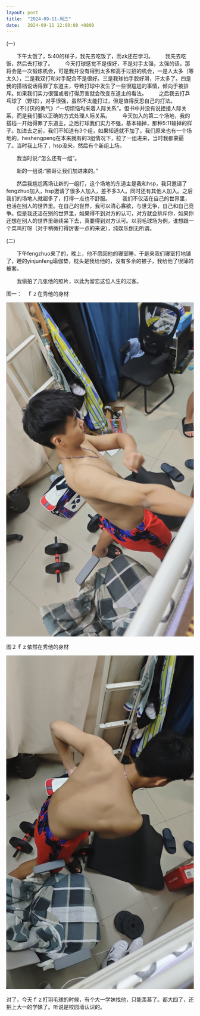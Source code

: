 ```yaml
---
layout: post
title:  "2024-09-11-周三"
date:   2024-09-11 12:00:00 +0800
---
```




(一)

　　下午太饿了，5:40的样子，我先去吃饭了，而zk还在学习。
　　我先去吃饭，然后去打球了。
　　今天打球感觉不是很好，不是对手太强，太强的话，那将会是一次锻炼机会，可是我并没有得到太多和高手过招的机会，一是人太多（等太久），二是我双打和对手配合不是很好。三是我球拍手胶好滑，汗太多了。四是我的搭档说话得罪了东道主，导致打球中发生了一些很尴尬的事情，倾向于被排斥。如果我们实力很强或者打得厉害就会改变东道主的看法。
　　之后我去打乒乓球了（野球），对手很强，虽然不太能打过，但是值得反思自己的打法。
　　《不讨厌的勇气》:“一切烦恼均来着人际关系”。但书中并没有说拒接人际关系，而是我们要以正确的方式处理人际关系。
　　今天加入的第二个场地，我的搭档一开始得罪了东道主，之后打球我们实力不强，基本输掉，那种5:11输掉的样子。加进去之前，我们不知道有3个组，如果知道就不加了。我们原来也有一个场地的，heshengpeng在本来就有的3组情况下，拉了一组进来，当时我都蒙逼了。当时我上场了，hsp没来，然后有个新组上场。

　　我当时说:“怎么还有一组”。

　　新的一组说:“鹏哥让我们加进来的。”

　　然后我尴尬离场让新的一组打，这个场地的东道主是我和hsp，我只邀请了fengzhuo加入，hsp邀请了很多人加入，差不多3人。同时还有其他人加入。之后我们的场地人就超多了，打得一点也不舒服。
　　我们不仅活在自己的世界里，也活在别人的世界里。在自己的世界，我可以清心寡欲，与世无争，自己和自己竞争。但是我还活在别的世界里，如果得不到对方的认可，对方就会排斥你，如果你还想在别人的世界里继续呆下去，真要得到对方认可。以羽毛球场为例，谁想跟一个菜鸡打呀（对于稍微打得厉害一点的来说），纯娱乐倒无所谓。

(二)

　　下午fengzhuo来了的，晚上，他不愿回他的寝室睡，于是来我们寝室打地铺了，睡的yinjunfeng瑜伽垫，枕头是我给他的，没有多余的被子，我给他了很薄的被套。

　　我偷拍了几张他的照片，以此为留恋这位人生的过客。

图一：　ｆｚ在秀他的身材

![image-20240912094759156](https://raw.githubusercontent.com/i1oveyou/2024-year/master/_posts/09.September/img/image-20240912094759156.png)

图２ｆｚ依然在秀他的身材

![image-20240912094812936](https://raw.githubusercontent.com/i1oveyou/2024-year/master/_posts/09.September/img/image-20240912094812936.png)

对了，今天ｆｚ打羽毛球的时候，有个大一学妹找他，只能羡慕了。都大四了，还把上大一的学妹了。听说是校园墙认识的。